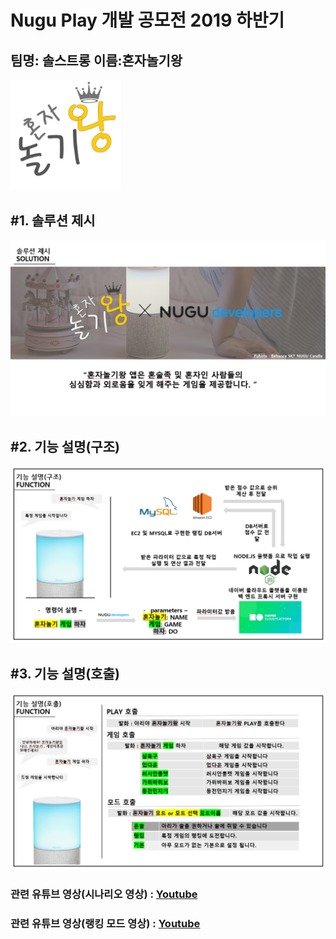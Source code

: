 Nugu Play 개발 공모전 2019 하반기
================================

팀명: 솔스트롱 이름:혼자놀기왕
------------------------------

![Alt text](/img/logo.png)

#1. 솔루션 제시
------------------------------
![Alt text](/img/img1.PNG)

#2. 기능 설명(구조)
------------------------------
![Alt text](/img/img2.PNG)

#3. 기능 설명(호출)
------------------------------
![Alt text](/img/img3.PNG)

### 관련 유튜브 영상(시나리오 영상) : [Youtube](https://www.youtube.com/watch?v=DU7m2_65vrM, "google link")

### 관련 유튜브 영상(랭킹 모드 영상) : [Youtube](https://www.youtube.com/watch?v=Ba3dzjNjQvw, "Youtube link")
